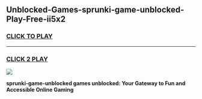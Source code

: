 
## Unblocked-Games-sprunki-game-unblocked-Play-Free-ii5x2
<h3>
<a href="https://premium76.site?title=sprunki-game-unblocked&ref=19M">CLICK TO PLAY</a></h3>
<hr>

<h3>
<a href="https://premium76.site?title=sprunki-game-unblocked&ref=19M">CLICK 2 PLAY</a>
  
</h3>

<a href="https://premium76.site?title=sprunki-game-unblocked&ref=19M"><img src="https://clearcache.store/games.png"></a>


**sprunki-game-unblocked games unblocked: Your Gateway to Fun and Accessible Online Gaming**
